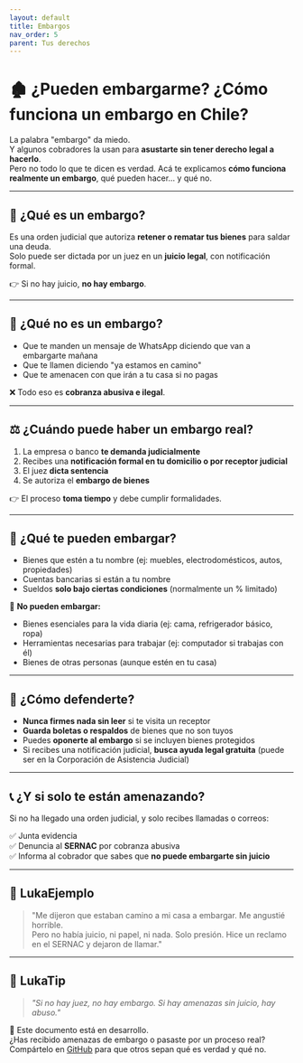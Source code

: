 ```yaml
---
layout: default
title: Embargos
nav_order: 5
parent: Tus derechos
---
```


# 🏚️ ¿Pueden embargarme? ¿Cómo funciona un embargo en Chile?

La palabra "embargo" da miedo.  
Y algunos cobradores la usan para **asustarte sin tener derecho legal a hacerlo**.  
Pero no todo lo que te dicen es verdad. Acá te explicamos **cómo funciona realmente un embargo**, qué pueden hacer… y qué no.

---

## 📌 ¿Qué es un embargo?

Es una orden judicial que autoriza **retener o rematar tus bienes** para saldar una deuda.  
Solo puede ser dictada por un juez en un **juicio legal**, con notificación formal.

👉 Si no hay juicio, **no hay embargo**.

---

## 🚫 ¿Qué no es un embargo?

- Que te manden un mensaje de WhatsApp diciendo que van a embargarte mañana
- Que te llamen diciendo "ya estamos en camino"
- Que te amenacen con que irán a tu casa si no pagas

❌ Todo eso es **cobranza abusiva e ilegal**.

---

## ⚖️ ¿Cuándo puede haber un embargo real?

1. La empresa o banco **te demanda judicialmente**
2. Recibes una **notificación formal en tu domicilio o por receptor judicial**
3. El juez **dicta sentencia**
4. Se autoriza el **embargo de bienes**

👉 El proceso **toma tiempo** y debe cumplir formalidades.

---

## 🔐 ¿Qué te pueden embargar?

- Bienes que estén a tu nombre (ej: muebles, electrodomésticos, autos, propiedades)
- Cuentas bancarias si están a tu nombre
- Sueldos **solo bajo ciertas condiciones** (normalmente un % limitado)

🛑 **No pueden embargar:**

- Bienes esenciales para la vida diaria (ej: cama, refrigerador básico, ropa)
- Herramientas necesarias para trabajar (ej: computador si trabajas con él)
- Bienes de otras personas (aunque estén en tu casa)

---

## 🧠 ¿Cómo defenderte?

- **Nunca firmes nada sin leer** si te visita un receptor
- **Guarda boletas o respaldos** de bienes que no son tuyos
- Puedes **oponerte al embargo** si se incluyen bienes protegidos
- Si recibes una notificación judicial, **busca ayuda legal gratuita** (puede ser en la Corporación de Asistencia Judicial)

---

## 📞 ¿Y si solo te están amenazando?

Si no ha llegado una orden judicial, y solo recibes llamadas o correos:

✅ Junta evidencia  
✅ Denuncia al **SERNAC** por cobranza abusiva  
✅ Informa al cobrador que sabes que **no puede embargarte sin juicio**

---

## 💬 LukaEjemplo

> "Me dijeron que estaban camino a mi casa a embargar. Me angustié horrible.  
> Pero no había juicio, ni papel, ni nada. Solo presión. Hice un reclamo en el SERNAC y dejaron de llamar."

---

## 🧠 LukaTip

> *"Si no hay juez, no hay embargo. Si hay amenazas sin juicio, hay abuso."*

📌 Este documento está en desarrollo.  
¿Has recibido amenazas de embargo o pasaste por un proceso real? Compártelo en [GitHub](https://github.com/tuusuario/lukalibre) para que otros sepan qué es verdad y qué no.
